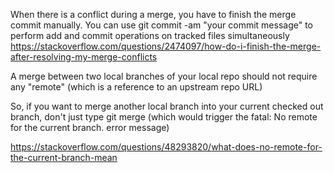 
When there is a conflict during a merge, you have to finish the merge commit manually.
You can use git commit -am "your commit message" to perform add and commit operations on tracked files simultaneously
https://stackoverflow.com/questions/2474097/how-do-i-finish-the-merge-after-resolving-my-merge-conflicts



A merge between two local branches of your local repo should not require any "remote" (which is a reference to an upstream repo URL)

So, if you want to merge another local branch into your current checked out branch, don't just type git merge (which would trigger the fatal: No remote for the current branch. error message)

https://stackoverflow.com/questions/48293820/what-does-no-remote-for-the-current-branch-mean